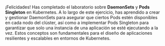 ¡Felicidades! Has completado el laboratorio sobre **DaemonSets** y **Pods Singleton** en Kubernetes. A lo largo de este ejercicio, has aprendido a crear y gestionar DaemonSets para asegurar que ciertos Pods estén disponibles en cada nodo del clúster, así como a implementar Pods Singleton para garantizar que solo una instancia de una aplicación se esté ejecutando a la vez. Estos conceptos son fundamentales para el diseño de aplicaciones resilientes y escalables en entornos de Kubernetes.